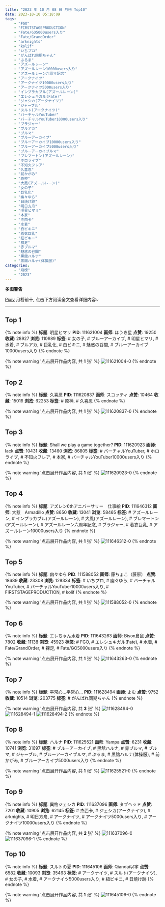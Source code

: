```yaml
---
title: "2023 年 10 月 08 日 月榜 Top10"
date: 2023-10-10 05:18:09
tags:
    - "FGO"
    - "FIRSTSTAGEPRODUCTION"
    - "Fate/GO5000users入り"
    - "Fate/GrandOrder"
    - "arknights"
    - "kolif"
    - "いちプロ"
    - "がんばれ同期ちゃん"
    - "ぶるま"
    - "アズールレーン"
    - "アズールレーン10000users入り"
    - "アズールレーン六周年記念"
    - "アークナイツ"
    - "アークナイツ10000users入り"
    - "アークナイツ5000users入り"
    - "インプラカブル(アズールレーン)"
    - "エレシュキガル(Fate)"
    - "ジェシカ(アークナイツ)"
    - "ジャーブル"
    - "スルト(アークナイツ)"
    - "バーチャルYouTuber"
    - "バーチャルYouTuber10000users入り"
    - "ブラジャー"
    - "ブルアカ"
    - "ブルマ"
    - "ブルーアーカイブ"
    - "ブルーアーカイブ10000users入り"
    - "ブルーアーカイブ5000users入り"
    - "ブルーアーカイブルマ"
    - "ブレマートン(アズールレーン)"
    - "ホロライブ"
    - "不知火フレア"
    - "久喜忍"
    - "前かがみ"
    - "原神"
    - "大鳳(アズールレーン)"
    - "女の子"
    - "巨乳化"
    - "幽々ゆら"
    - "日焼け跡"
    - "明日方舟"
    - "明星ヒマリ"
    - "本家"
    - "杰西卡"
    - "水着"
    - "白ビキニ"
    - "着衣巨乳"
    - "紐ビキニ"
    - "裸足"
    - "赤ブルマ"
    - "魅惑の谷間"
    - "黒舘ハルナ"
    - "黒舘ハルナ(体操服)"
categories:
    - "月榜"
    - "2023"
---
```


<i class="fa fa-triangle-exclamation"></i>**多图警告**<i class="fa fa-triangle-exclamation"></i>

[Pixiv](https://www.pixiv.net/) 月榜前十, 点击下方阅读全文查看详细内容~

<!-- more -->

---

## Top 1

{% note info %}
**标题**: 明星ヒマリ
**PID**: 111621004 **画师**: ほうき星
**点赞**: 19250 **收藏**: 28927 **浏览**: 110989
**标签**: # 女の子, # ブルーアーカイブ, # 明星ヒマリ, # 水着, # ブルアカ, # 巨乳化, # 白ビキニ, # 魅惑の谷間, # ブルーアーカイブ10000users入り
{% endnote %}

{% note warning '点击展开作品内容, 共 **1** 张' %}
![111621004-0](https://i.pixiv.re/img-original/img/2023/09/11/00/01/57/111621004_p0.jpg)
{% endnote %}

## Top 2

{% note info %}
**标题**: 久喜忍
**PID**: 111620837 **画师**: スコッティ
**点赞**: 10464 **收藏**: 15019 **浏览**: 62253
**标签**: # 原神, # 久喜忍
{% endnote %}

{% note warning '点击展开作品内容, 共 **1** 张' %}
![111620837-0](https://i.pixiv.re/img-original/img/2023/09/11/00/00/33/111620837_p0.jpg)
{% endnote %}

## Top 3

{% note info %}
**标题**: Shall we play a game together?
**PID**: 111620923 **画师**: lack
**点赞**: 10431 **收藏**: 13460 **浏览**: 86805
**标签**: # バーチャルYouTuber, # ホロライブ, # 不知火フレア, # 本家, # バーチャルYouTuber10000users入り
{% endnote %}

{% note warning '点击展开作品内容, 共 **1** 张' %}
![111620923-0](https://i.pixiv.re/img-original/img/2023/09/11/00/01/14/111620923_p0.png)
{% endnote %}

## Top 4

{% note info %}
**标题**: アズレン6thアニバーサリー　仕事絵
**PID**: 111646312 **画师**: 大慈　Armadillo
**点赞**: 8650 **收藏**: 13041 **浏览**: 58465
**标签**: # アズールレーン, # インプラカブル(アズールレーン), # 大鳳(アズールレーン), # ブレマートン(アズールレーン), # アズールレーン六周年記念, # ブラジャー, # 着衣巨乳, # アズールレーン10000users入り
{% endnote %}

{% note warning '点击展开作品内容, 共 **1** 张' %}
![111646312-0](https://i.pixiv.re/img-original/img/2023/09/11/23/41/34/111646312_p0.jpg)
{% endnote %}

## Top 5

{% note info %}
**标题**: 幽々ゆら
**PID**: 111588052 **画师**: 藤ちょこ（藤原）
**点赞**: 18689 **收藏**: 23308 **浏览**: 128334
**标签**: # いちプロ, # 幽々ゆら, # バーチャルYouTuber, # バーチャルYouTuber10000users入り, # FIRSTSTAGEPRODUCTION, # kolif
{% endnote %}

{% note warning '点击展开作品内容, 共 **1** 张' %}
![111588052-0](https://i.pixiv.re/img-original/img/2023/09/10/00/01/50/111588052_p0.png)
{% endnote %}

## Top 6

{% note info %}
**标题**: エレちゃん水着
**PID**: 111643263 **画师**: Bison倉鼠
**点赞**: 7802 **收藏**: 11138 **浏览**: 45923
**标签**: # FGO, # エレシュキガル(Fate), # 水着, # Fate/GrandOrder, # 裸足, # Fate/GO5000users入り
{% endnote %}

{% note warning '点击展开作品内容, 共 **1** 张' %}
![111643263-0](https://i.pixiv.re/img-original/img/2023/09/11/22/06/17/111643263_p0.jpg)
{% endnote %}

## Top 7

{% note info %}
**标题**: 平常心…平常心…
**PID**: 111628494 **画师**: よむ
**点赞**: 9752 **收藏**: 10514 **浏览**: 203775
**标签**: # がんばれ同期ちゃん
{% endnote %}

{% note warning '点击展开作品内容, 共 **3** 张' %}
![111628494-0](https://i.pixiv.re/img-original/img/2023/09/11/08/04/52/111628494_p0.jpg)
![111628494-1](https://i.pixiv.re/img-original/img/2023/09/11/08/04/52/111628494_p1.jpg)
![111628494-2](https://i.pixiv.re/img-original/img/2023/09/11/08/04/52/111628494_p2.jpg)
{% endnote %}

## Top 8

{% note info %}
**标题**: ハルナ
**PID**: 111625521 **画师**: Yampa
**点赞**: 6231 **收藏**: 10741 **浏览**: 31697
**标签**: # ブルーアーカイブ, # 黒舘ハルナ, # 赤ブルマ, # ブルマ, # ジャーブル, # ブルーアーカイブルマ, # ぶるま, # 黒舘ハルナ(体操服), # 前かがみ, # ブルーアーカイブ5000users入り
{% endnote %}

{% note warning '点击展开作品内容, 共 **1** 张' %}
![111625521-0](https://i.pixiv.re/img-original/img/2023/09/11/03/31/37/111625521_p0.png)
{% endnote %}

## Top 9

{% note info %}
**标题**: 異格ジェシカ
**PID**: 111637096 **画师**: タブヘッド
**点赞**: 7201 **收藏**: 10905 **浏览**: 62145
**标签**: # 杰西卡, # ジェシカ(アークナイツ), # arknights, # 明日方舟, # アークナイツ, # アークナイツ5000users入り, # アークナイツ10000users入り
{% endnote %}

{% note warning '点击展开作品内容, 共 **2** 张' %}
![111637096-0](https://i.pixiv.re/img-original/img/2023/09/11/18/10/34/111637096_p0.jpg)
![111637096-1](https://i.pixiv.re/img-original/img/2023/09/11/18/10/34/111637096_p1.jpg)
{% endnote %}

## Top 10

{% note info %}
**标题**: スルトの夏
**PID**: 111645106 **画师**: Qiandai以宇
**点赞**: 6582 **收藏**: 10093 **浏览**: 35463
**标签**: # アークナイツ, # スルト(アークナイツ), # 女の子, # 水着, # アークナイツ5000users入り, # 紐ビキニ, # 日焼け跡
{% endnote %}

{% note warning '点击展开作品内容, 共 **1** 张' %}
![111645106-0](https://i.pixiv.re/img-original/img/2023/09/11/23/02/31/111645106_p0.png)
{% endnote %}

